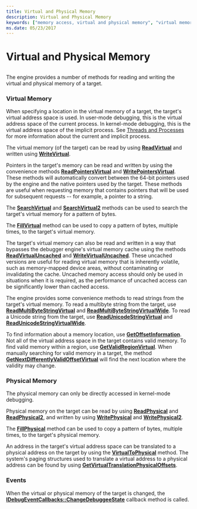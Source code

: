 ```yaml
---
title: Virtual and Physical Memory
description: Virtual and Physical Memory
keywords: ["memory access, virtual and physical memory", "virtual memory access", "physical memory access"]
ms.date: 05/23/2017
---
```


# Virtual and Physical Memory


## <span id="ddk_virtual_and_physical_memory_dbx"></span><span id="DDK_VIRTUAL_AND_PHYSICAL_MEMORY_DBX"></span>


The engine provides a number of methods for reading and writing the virtual and physical memory of a target.

### <span id="virtual_memory"></span><span id="VIRTUAL_MEMORY"></span>Virtual Memory

When specifying a location in the virtual memory of a target, the target's virtual address space is used. In user-mode debugging, this is the virtual address space of the current process. In kernel-mode debugging, this is the virtual address space of the implicit process. See [Threads and Processes](controlling-threads-and-processes.md) for more information about the current and implicit process.

The virtual memory (of the target) can be read by using [**ReadVirtual**](/windows-hardware/drivers/ddi/dbgeng/nf-dbgeng-idebugdataspaces4-readvirtual) and written using [**WriteVirtual**](/windows-hardware/drivers/ddi/dbgeng/nf-dbgeng-idebugdataspaces4-writevirtual).

Pointers in the target's memory can be read and written by using the convenience methods [**ReadPointersVirtual**](/windows-hardware/drivers/ddi/dbgeng/nf-dbgeng-idebugdataspaces4-readpointersvirtual) and [**WritePointersVirtual**](/windows-hardware/drivers/ddi/dbgeng/nf-dbgeng-idebugdataspaces4-writepointersvirtual). These methods will automatically convert between the 64-bit pointers used by the engine and the native pointers used by the target. These methods are useful when requesting memory that contains pointers that will be used for subsequent requests -- for example, a pointer to a string.

The [**SearchVirtual**](/windows-hardware/drivers/ddi/dbgeng/nf-dbgeng-idebugdataspaces4-searchvirtual) and [**SearchVirtual2**](/windows-hardware/drivers/ddi/dbgeng/nf-dbgeng-idebugdataspaces4-searchvirtual2) methods can be used to search the target's virtual memory for a pattern of bytes.

The [**FillVirtual**](/windows-hardware/drivers/ddi/dbgeng/nf-dbgeng-idebugdataspaces4-fillvirtual) method can be used to copy a pattern of bytes, multiple times, to the target's virtual memory.

The target's virtual memory can also be read and written in a way that bypasses the debugger engine's virtual memory cache using the methods [**ReadVirtualUncached**](/windows-hardware/drivers/ddi/dbgeng/nf-dbgeng-idebugdataspaces4-readvirtualuncached) and [**WriteVirtualUncached**](/windows-hardware/drivers/ddi/dbgeng/nf-dbgeng-idebugdataspaces4-writevirtualuncached). These uncached versions are useful for reading virtual memory that is inherently volatile, such as memory-mapped device areas, without contaminating or invalidating the cache. Uncached memory access should only be used in situations when it is required, as the performance of uncached access can be significantly lower than cached access.

The engine provides some convenience methods to read strings from the target's virtual memory. To read a multibyte string from the target, use [**ReadMultiByteStringVirtual**](/windows-hardware/drivers/ddi/dbgeng/nf-dbgeng-idebugdataspaces4-readmultibytestringvirtual) and [**ReadMultiByteStringVirtualWide**](/windows-hardware/drivers/ddi/dbgeng/nf-dbgeng-idebugdataspaces4-readmultibytestringvirtualwide). To read a Unicode string from the target, use [**ReadUnicodeStringVirtual**](/windows-hardware/drivers/ddi/dbgeng/nf-dbgeng-idebugdataspaces4-readunicodestringvirtual) and [**ReadUnicodeStringVirtualWide**](/windows-hardware/drivers/ddi/dbgeng/nf-dbgeng-idebugdataspaces4-readunicodestringvirtualwide).

To find information about a memory location, use [**GetOffsetInformation**](/windows-hardware/drivers/ddi/dbgeng/nf-dbgeng-idebugdataspaces4-getoffsetinformation). Not all of the virtual address space in the target contains valid memory. To find valid memory within a region, use [**GetValidRegionVirtual**](/windows-hardware/drivers/ddi/dbgeng/nf-dbgeng-idebugdataspaces4-getvalidregionvirtual). When manually searching for valid memory in a target, the method [**GetNextDifferentlyValidOffsetVirtual**](/windows-hardware/drivers/ddi/dbgeng/nf-dbgeng-idebugdataspaces4-getnextdifferentlyvalidoffsetvirtual) will find the next location where the validity may change.

### <span id="physical_memory"></span><span id="PHYSICAL_MEMORY"></span>Physical Memory

The physical memory can only be directly accessed in kernel-mode debugging.

Physical memory on the target can be read by using [**ReadPhysical**](/windows-hardware/drivers/ddi/dbgeng/nf-dbgeng-idebugdataspaces4-readphysical) and [**ReadPhysical2**](/windows-hardware/drivers/ddi/dbgeng/nf-dbgeng-idebugdataspaces4-readphysical2), and written by using [**WritePhysical**](/windows-hardware/drivers/ddi/wdbgexts/nf-wdbgexts-writephysical) and [**WritePhysical2**](/windows-hardware/drivers/ddi/dbgeng/nf-dbgeng-idebugdataspaces4-writephysical2).

The [**FillPhysical**](/windows-hardware/drivers/ddi/dbgeng/nf-dbgeng-idebugdataspaces4-fillphysical) method can be used to copy a pattern of bytes, multiple times, to the target's physical memory.

An address in the target's virtual address space can be translated to a physical address on the target by using the [**VirtualToPhysical**](/windows-hardware/drivers/ddi/dbgeng/nf-dbgeng-idebugdataspaces4-virtualtophysical) method. The system's paging structures used to translate a virtual address to a physical address can be found by using [**GetVirtualTranslationPhysicalOffsets**](/windows-hardware/drivers/ddi/dbgeng/nf-dbgeng-idebugdataspaces4-getvirtualtranslationphysicaloffsets).

### <span id="events"></span><span id="EVENTS"></span>Events

When the virtual or physical memory of the target is changed, the [**IDebugEventCallbacks::ChangeDebuggeeState**](/windows-hardware/drivers/ddi/dbgeng/nf-dbgeng-idebugeventcallbacks-changedebuggeestate) callback method is called.

 

